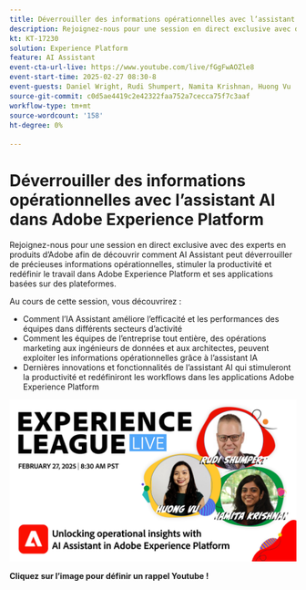 ```yaml
---
title: Déverrouiller des informations opérationnelles avec l’assistant AI dans Adobe Experience Platform
description: Rejoignez-nous pour une session en direct exclusive avec des experts en produits d’Adobe afin de découvrir comment AI Assistant peut déverrouiller de précieuses informations opérationnelles, stimuler la productivité et redéfinir le travail dans Adobe Experience Platform et ses applications basées sur des plateformes.
kt: KT-17230
solution: Experience Platform
feature: AI Assistant
event-cta-url-live: https://www.youtube.com/live/fGgFwAOZle8
event-start-time: 2025-02-27 08:30-8
event-guests: Daniel Wright, Rudi Shumpert, Namita Krishnan, Huong Vu
source-git-commit: c0d5ae4419c2e42322faa752a7cecca75f7c3aaf
workflow-type: tm+mt
source-wordcount: '158'
ht-degree: 0%

---
```


# Déverrouiller des informations opérationnelles avec l’assistant AI dans Adobe Experience Platform

Rejoignez-nous pour une session en direct exclusive avec des experts en produits d’Adobe afin de découvrir comment AI Assistant peut déverrouiller de précieuses informations opérationnelles, stimuler la productivité et redéfinir le travail dans Adobe Experience Platform et ses applications basées sur des plateformes.

Au cours de cette session, vous découvrirez :

* Comment l’IA Assistant améliore l’efficacité et les performances des équipes dans différents secteurs d’activité
* Comment les équipes de l’entreprise tout entière, des opérations marketing aux ingénieurs de données et aux architectes, peuvent exploiter les informations opérationnelles grâce à l’assistant IA
* Dernières innovations et fonctionnalités de l’assistant AI qui stimuleront la productivité et redéfiniront les workflows dans les applications Adobe Experience Platform

[![ExL LIVE 27 février 2025](assets/WebBanner-02-27-25.jpg)](https://www.youtube.com/live/fGgFwAOZle8)

**Cliquez sur l’image pour définir un rappel Youtube !**
